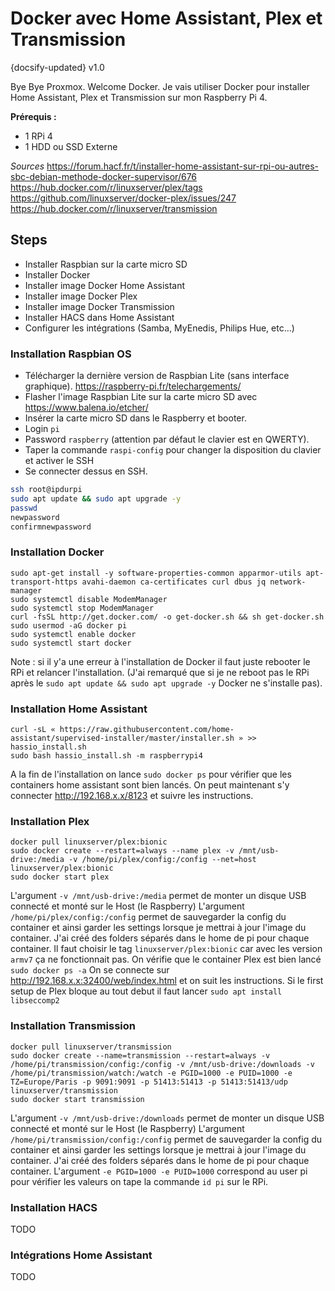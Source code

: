 # Docker avec Home Assistant, Plex et Transmission
{docsify-updated}
v1.0

Bye Bye Proxmox. Welcome Docker. Je vais utiliser Docker pour installer Home Assistant, Plex et Transmission sur mon Raspberry Pi 4. 

**Prérequis :**
- 1 RPi 4
- 1 HDD ou SSD Externe

*Sources*
https://forum.hacf.fr/t/installer-home-assistant-sur-rpi-ou-autres-sbc-debian-methode-docker-supervisor/676
https://hub.docker.com/r/linuxserver/plex/tags
https://github.com/linuxserver/docker-plex/issues/247
https://hub.docker.com/r/linuxserver/transmission

## Steps
- Installer Raspbian sur la carte micro SD
- Installer Docker
- Installer image Docker Home Assistant
- Installer image Docker Plex
- Installer image Docker Transmission
- Installer HACS dans Home Assistant
- Configurer les intégrations (Samba, MyEnedis, Philips Hue, etc...)

### Installation Raspbian OS
- Télécharger la dernière version de Raspbian Lite (sans interface graphique). https://raspberry-pi.fr/telechargements/
- Flasher l'image Raspbian Lite sur la carte micro SD avec https://www.balena.io/etcher/
- Insérer la carte micro SD dans le Raspberry et booter.
- Login `pi`
- Password `raspberry` (attention par défaut le clavier est en QWERTY).
- Taper la commande `raspi-config` pour changer la disposition du clavier et activer le SSH
- Se connecter dessus en SSH.
```bash
ssh root@ipdurpi
sudo apt update && sudo apt upgrade -y
passwd
newpassword
confirmnewpassword
```
### Installation Docker
```
sudo apt-get install -y software-properties-common apparmor-utils apt-transport-https avahi-daemon ca-certificates curl dbus jq network-manager
sudo systemctl disable ModemManager 
sudo systemctl stop ModemManager
curl -fsSL http://get.docker.com/ -o get-docker.sh && sh get-docker.sh
sudo usermod -aG docker pi 
sudo systemctl enable docker 
sudo systemctl start docker
```
Note : si il y'a une erreur à l'installation de Docker il faut juste rebooter le RPi et relancer l'installation. (J'ai remarqué que si je ne reboot pas le RPi après le `sudo apt update && sudo apt upgrade -y` Docker ne s'installe pas).

### Installation Home Assistant
```
curl -sL « https://raw.githubusercontent.com/home-assistant/supervised-installer/master/installer.sh » >> hassio_install.sh
sudo bash hassio_install.sh -m raspberrypi4
```
A la fin de l'installation on lance `sudo docker ps` pour vérifier que les containers home assistant sont bien lancés. On peut maintenant s'y connecter http://192.168.x.x/8123 et suivre les instructions.

### Installation Plex
```
docker pull linuxserver/plex:bionic
sudo docker create --restart=always --name plex -v /mnt/usb-drive:/media -v /home/pi/plex/config:/config --net=host linuxserver/plex:bionic
sudo docker start plex
```
L'argument `-v /mnt/usb-drive:/media` permet de monter un disque USB connecté et monté  sur le Host (le Raspberry)
L'argument `/home/pi/plex/config:/config` permet de sauvegarder la config du container et ainsi garder les settings lorsque je mettrai à jour l'image du container. J'ai créé des folders séparés dans le home de pi pour chaque container.
Il faut choisir le tag `linuxserver/plex:bionic` car avec les version `armv7` ça ne fonctionnait pas.
On vérifie que le container Plex est bien lancé `sudo docker ps -a`
On se connecte sur http://192.168.x.x:32400/web/index.html et on suit les instructions.
Si le first setup de Plex bloque au tout debut il faut lancer `sudo apt install libseccomp2`

### Installation Transmission
```
docker pull linuxserver/transmission
sudo docker create --name=transmission --restart=always -v /home/pi/transmission/config:/config -v /mnt/usb-drive:/downloads -v /home/pi/transmission/watch:/watch -e PGID=1000 -e PUID=1000 -e TZ=Europe/Paris -p 9091:9091 -p 51413:51413 -p 51413:51413/udp linuxserver/transmission
sudo docker start transmission
```
L'argument `-v /mnt/usb-drive:/downloads` permet de monter un disque USB connecté et monté sur le Host (le Raspberry) 
L'argument `/home/pi/transmission/config:/config` permet de sauvegarder la config du container et ainsi garder les settings lorsque je mettrai à jour l'image du container. J'ai créé des folders séparés dans le home de pi pour chaque container.
L'argument `-e PGID=1000 -e PUID=1000` correspond au user pi pour vérifier les valeurs on tape la commande `id pi` sur le RPi.

### Installation HACS

TODO

### Intégrations Home Assistant

TODO